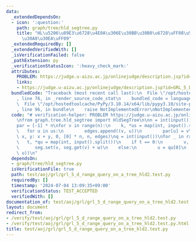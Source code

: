 ```yaml
---
data:
  _extendedDependsOn:
  - icon: ':question:'
    path: graph/tree/hld_segtree.py
    title: "HL\u5206\u89E3\u6728\u4E0A\u306E\u30BB\u30B0\u6728\uFF08\u53EF\u63DB\u30AF\
      \u30A8\u30EA\uFF09"
  _extendedRequiredBy: []
  _extendedVerifiedWith: []
  _isVerificationFailed: false
  _pathExtension: py
  _verificationStatusIcon: ':heavy_check_mark:'
  attributes:
    PROBLEM: https://judge.u-aizu.ac.jp/onlinejudge/description.jsp?id=GRL_5_D
    links:
    - https://judge.u-aizu.ac.jp/onlinejudge/description.jsp?id=GRL_5_D
  bundledCode: "Traceback (most recent call last):\n  File \"/opt/hostedtoolcache/PyPy/3.10.14/x64/lib/pypy3.10/site-packages/onlinejudge_verify/documentation/build.py\"\
    , line 76, in _render_source_code_stat\n    bundled_code = language.bundle(\n\
    \  File \"/opt/hostedtoolcache/PyPy/3.10.14/x64/lib/pypy3.10/site-packages/onlinejudge_verify/languages/python.py\"\
    , line 96, in bundle\n    raise NotImplementedError\nNotImplementedError\n"
  code: "# verification-helper: PROBLEM https://judge.u-aizu.ac.jp/onlinejudge/description.jsp?id=GRL_5_D\n\
    \nfrom graph.tree.hld_segtree import HldSegTree\n\nn = int(input())\nedges = []\n\
    par = [-1] * n\nfor v in range(n):\n    k, *us = map(int, input().split())\n \
    \   for u in us:\n        edges.append((v, u))\n        par[u] = v\nseg = HldSegTree(lambda\
    \ x, y: x + y, 0, [0] * n, n, edges)\nq = int(input())\nfor _ in range(q):\n \
    \   t, *qu = map(int, input().split())\n    if t == 0:\n        v, w = qu\n  \
    \      seg.set(v, seg.get(v) + w)\n    else:\n        u = qu[0]\n        print(seg.path_prod(0,\
    \ u))\n"
  dependsOn:
  - graph/tree/hld_segtree.py
  isVerificationFile: true
  path: test/aoj/grl/grl_5_d_range_query_on_a_tree_hld2.test.py
  requiredBy: []
  timestamp: '2024-07-04 13:09:35+09:00'
  verificationStatus: TEST_ACCEPTED
  verifiedWith: []
documentation_of: test/aoj/grl/grl_5_d_range_query_on_a_tree_hld2.test.py
layout: document
redirect_from:
- /verify/test/aoj/grl/grl_5_d_range_query_on_a_tree_hld2.test.py
- /verify/test/aoj/grl/grl_5_d_range_query_on_a_tree_hld2.test.py.html
title: test/aoj/grl/grl_5_d_range_query_on_a_tree_hld2.test.py
---
```

